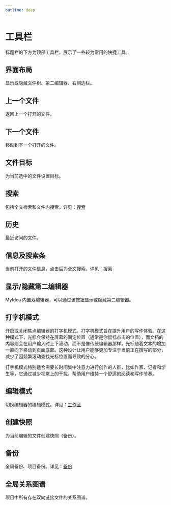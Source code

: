 ```yaml
---
outline: deep
---
```


# 工具栏

标题栏的下方为顶部工具栏，展示了一些较为常用的快捷工具。

## 界面布局

显示或隐藏文件树、第二编辑器、右侧边栏。

## 上一个文件

返回上一个打开的文件。

## 下一个文件

移动到下一个打开的文件。

## 文件目标

为当前选中的文件设置目标。

## 搜索

包括全文检索和文件内搜索。详见：[搜索](../search)

## 历史

最近访问的文件。


## 信息及搜索条

当前打开的文件信息，点击后为全文搜索。详见：[搜索](../search)

## 显示/隐藏第二编辑器

MyIdea 内置双编辑器，可以通过该按钮显示或隐藏第二编辑器。

## 打字机模式

开启或关闭焦点编辑器的打字机模式。打字机模式旨在提升用户的写作体验。在这种模式下，光标会保持在屏幕的固定位置（通常是你鼠标点击的位置），而文档的内容则会在用户输入时上下滚动，而不是像传统编辑器那样，光标随着文本的增加一直向下移动到页面底部。这种设计让用户能够更加专注于当前正在撰写的部分，减少了因频繁滚动查找光标位置而导致的分心。

打字机模式特别适合需要长时间集中注意力进行创作的人群，比如作家、记者和学生等，它通过减少视觉上的干扰，帮助用户维持一个舒适的阅读和写作节奏。

## 编辑模式

切换编辑器的编辑模式。详见：[工作区](../editor/work-area/)

## 创建快照

为当前编辑的文件创建快照（备份）。

## 备份

全局备份、项目备份。详见：[备份](../setup/backup)

## 全局关系图谱

项目中所有存在双向链接文件的关系图谱。